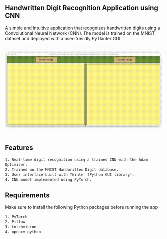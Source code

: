 ## Handwritten Digit Recognition Application using CNN

A simple and intuitive application that recognizes handwritten digits using a Convolutional Neural Network (CNN). The model is trained on the MNIST dataset and deployed with a user-friendly PyTkinter GUI.


![alt text](demo.gif)

## Features

    1. Real-time digit recognition using a trained CNN with the Adam Optimizer.
    2. Trained on the MNIST Handwritten Digit database.
    3. User interface built with Tkinter (Python GUI library).
    4. CNN model implemented using PyTorch.

## Requirements

Make sure to install the following Python packages before running the app

    1. PyTorch
    2. Pillow
    3. torchvision
    4. opencv-python

